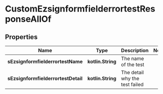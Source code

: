 
# CustomEzsignformfielderrortestResponseAllOf

## Properties
Name | Type | Description | Notes
------------ | ------------- | ------------- | -------------
**sEzsignformfielderrortestName** | **kotlin.String** | The name of the test | 
**sEzsignformfielderrortestDetail** | **kotlin.String** | The detail why the test failed | 




